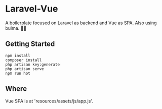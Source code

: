 # Laravel-Vue

A boilerplate focused on Laravel as backend and Vue as SPA. Also using bulma. 👍🏻

## Getting Started

```
npm install
composer install
php artisan key:generate
php artisan serve
npm run hot
```

## Where

Vue SPA is at 'resources/assets/js/app.js'.
